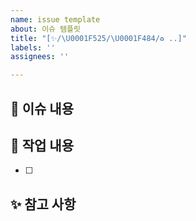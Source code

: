 ```yaml
---
name: issue template
about: 이슈 템플릿
title: "[✨/\U0001F525/\U0001F484/♻️ ..]"
labels: ''
assignees: ''

---
```


📌 이슈 내용
------------



📝 작업 내용
------------
- [ ] 


✨ 참고 사항
------------
